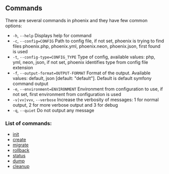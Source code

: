## Commands
There are several commands in phoenix and they have few common options:
- `-h`, `--help` Displays help for command
- `-c`, `--config=CONFIG` Path to config file, if not set, phoenix is trying to find files phoenix.php, phoenix.yml, phoenix.neon, phoenix.json, first found is used
- `-t`, `--config-type=CONFIG_TYPE` Type of config, available values: php, yml, neon, json, if not set, phoenix identifies type from config file extension
- `-f`, `--output-format=OUTPUT-FORMAT` Format of the output. Available values: default, json [default: "default"]. Default is default symfony command output
- `-e`, `--environment=ENVIRONMENT` Environment from configuration to use, if not set, first environment from configuration is used
- `-v|vv|vvv`, `--verbose` Increase the verbosity of messages: 1 for normal output, 2 for more verbose output and 3 for debug
- `-q`, `--quiet` Do not output any message

### List of commands:
- [init](init_command.md)
- [create](create_command.md)
- [migrate](migrate_command.md)
- [rollback](rollback_command.md)
- [status](status_command.md)
- [dump](dump_command.md)
- [cleanup](cleanup_command.md)
